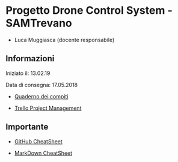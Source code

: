 # Progetto Drone Control System - SAMTrevano

- Luca Muggiasca (docente responsabile)

## Informazioni

Iniziato il: 13.02.19

Data di consegna: 17.05.2018

- [Quaderno dei compiti](Documentazione/Extra/muggiasca_qdc_pilotaggioDrone.pdf)

- [Trello Project Management](https://trello.com/b/tc1QgVuj/dronecontrolsystem)

## Importante

- [GitHub CheatSheet](Guide/github-cheatsheet.pdf)

- [MarkDown CheatSheet](Guide/markdownCheatSheet.md)